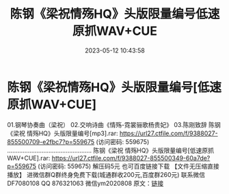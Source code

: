 ﻿---
title: 陈钢《梁祝情殇HQ》头版限量编号低速原抓WAV+CUE
date: 2023-05-12 10:43:58
categories: 新碟专辑、稀有等精品
tags: 纯音雅乐
---
# 陈钢《梁祝情殇HQ》头版限量编号[低速原抓WAV+CUE]

01.钢琴协奏曲（梁祝）
02.交响诗曲《情殇-霓裳骊歌杨贵妃》
03.陈刚致辞
陈钢《梁祝 情殇HQ》头版限量编号[mp3].rar: https://url27.ctfile.com/f/9388027-855500709-e2fbc7?p=559675
(访问密码: 559675)
.................................................
陈钢《梁祝 情殇HQ》头版限量编号[低速原抓WAV+CUE].rar: https://url27.ctfile.com/f/9388027-855500349-60a7de?p=559675
(访问密码: 559675)
解压码5元
也可百度链接下载 【文件无压缩直接播放】
进微信群Q群终身免费下载(城通群收200元,百度群260元)
联系微信DF7080108 QQ 876321063
微信ym2020808
原文：[链接](https://blog.sina.com.cn/s/blog_1647c7e76010311uf.html)